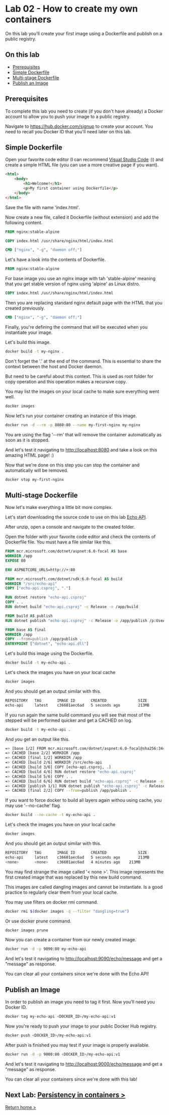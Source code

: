 # Lab 02 - How to create my own containers

On this lab you'll create your first image using a Dockerfile and publish on a public registry.

## On this lab

- [Prerequisites](README.md#prerequisites)
- [Simple Dockerfile](README.md#simple-dockerfile)
- [Multi-stage Dockerfile](README.md#multi-stage-dockerfile)
- [Publish an Image](README.md#publish-an-image)

## Prerequisites

To complete this lab you need to create (if you don't have already) a Docker account to allow you to push your image to a public registry.

Navigate to <https://hub.docker.com/signup> to create your account. You need to recall you Docker ID that you'll need later on this lab.

## Simple Dockerfile

Open your favorite code editor (I can recommend [Visual Studio Code](https://code.visualstudio.com/) :)) and create a simple HTML file (you can use a more creative page if you want).

```html
<html>
    <body>
        <h1>Welcome!</h1>
        <p>My first container using Dockerfile</p>
    </body>
</html>
```

Save the file with name 'index.html'.

Now create a new file, called it Dockerfile (without extension) and add the following content.

```Dockerfile
FROM nginx:stable-alpine

COPY index.html /usr/share/nginx/html/index.html

CMD ["nginx", "-g", "daemon off;"]
```

Let's have a look into the contents of Dockerfile.

```Dockerfile
FROM nginx:stable-alpine
```

For base image you use an nginx image with tah 'stable-alpine' meaning that you get stable version of nginx using 'alpine' as Linux distro.

```Dockerfile
COPY index.html /usr/share/nginx/html/index.html
```

Then you are replacing standard nginx default page with the HTML that you created previously.

```Dockerfile
CMD ["nginx", "-g", "daemon off;"]
```

Finally, you're defining the command that will be executed when you instantiate your image.

Let's build this image.

```bash
docker build -t my-nginx .
```

Don't forget the '.' at the end of the command. This is essential to share the context between the host and Docker daemon.

But need to be careful about this context. This is used as root folder for copy operation and this operation makes a recursive copy.

You may list the images on your local cache to make sure everything went well.

```bash
docker images
```

Now let's run your container creating an instance of this image.

```bash
docker run -d --rm -p 8080:80 --name my-first-nginx my-nginx
```

You are using the flag '--rm' that will remove the container automatically as soon as it is stopped.

And let's test it navigating to <http://localhost:8080> and take a look on this amazing HTML page! :)

Now that we're done on this step you can stop the container and automatically will be removed.

```bash
docker stop my-first-nginx
```

## Multi-stage Dockerfile

Now let's make everything a little bit more complex.

Let's start downloading the source code to use on this lab [Echo API](https://github.com/tasb/docker-kubernetes-training/releases/download/echo-api/echo-api.zip).

After unzip, open a console and navigate to the created folder.

Open the folder with your favorite code editor and check the contents of Dockerfile file. You must have a file similar like this.

```Dockerfile
FROM mcr.microsoft.com/dotnet/aspnet:6.0-focal AS base
WORKDIR /app
EXPOSE 80

ENV ASPNETCORE_URLS=http://+:80

FROM mcr.microsoft.com/dotnet/sdk:6.0-focal AS build
WORKDIR "/src/echo-api"
COPY ["echo-api.csproj", "."]

RUN dotnet restore "echo-api.csproj"
COPY . .
RUN dotnet build "echo-api.csproj" -c Release -o /app/build

FROM build AS publish
RUN dotnet publish "echo-api.csproj" -c Release -o /app/publish /p:UseAppHost=false

FROM base AS final
WORKDIR /app
COPY --from=publish /app/publish .
ENTRYPOINT ["dotnet", "echo-api.dll"]
```

Let's build this image using the Dockerfile.

```bash
docker build -t my-echo-api .
```

Let's check the images you have on your local cache

```bash
docker images
```

And you should get an output similar with this.

```bash
REPOSITORY   TAG       IMAGE ID       CREATED              SIZE
echo-api     latest    c36601aec6ad   5 seconds ago        213MB
```

If you run again the same build command you will see that most of the stepped will be performed quicker and get a CACHED on log.

```bash
docker build -t my-echo-api .
```

And you get an output like this.

```bash
=> [base 1/2] FROM mcr.microsoft.com/dotnet/aspnet:6.0-focal@sha256:344352a571b0f9b17fb32fd9ab6cdac7415f2a5c1f35
=> CACHED [base 2/2] WORKDIR /app
=> CACHED [final 1/2] WORKDIR /app
=> CACHED [build 2/6] WORKDIR /src/echo-api
=> CACHED [build 3/6] COPY [echo-api.csproj, .]
=> CACHED [build 4/6] RUN dotnet restore "echo-api.csproj"
=> CACHED [build 5/6] COPY . .
=> CACHED [build 6/6] RUN dotnet build "echo-api.csproj" -c Release -o /app/build
=> CACHED [publish 1/1] RUN dotnet publish "echo-api.csproj" -c Release -o /app/publish /p:UseAppHost=false
=> CACHED [final 2/2] COPY --from=publish /app/publish .
```

If you want to force docker to build all layers again withou using cache, you may use '--no-cache' flag.

```bash
docker build --no-cache -t my-echo-api .
```

Let's check the images you have on your local cache

```bash
docker images
```

And you should get an output similar with this.

```bash
REPOSITORY   TAG       IMAGE ID       CREATED              SIZE
echo-api     latest    c36601aec6ad   5 seconds ago        213MB
<none>       <none>    c36601aec6ad   4 minutes ago    213MB
```

You may find strange the image called '< none >'. This image represents the first created image that was replaced by this new build command.

This images are called dangling images and cannot be instantiate. Is a good practice to regularly clear them from your local cache.

You may use filters on docker rmi command.

```bash
docker rmi $(docker images -q --filter "dangling=true")
```

Or use docker prune command.

```bash
docker images prune
```

Now you can create a container from our newly created image.

```bash
docker run -d -p 9090:80 my-echo-api
```

And let's test it navigating to <http://localhost:9090/echo/message> and get a "message" as response.

You can clear all your containers since we're done with the Echo API!

## Publish an Image

In order to publish an image you need to tag it first. Now you'll need you Docker ID.

```bash
docker tag my-echo-api <DOCKER_ID>/my-echo-api:v1
```

Now you're ready to push your image to your public Docker Hub registry.

```bash
docker push <DOCKER_ID>/my-echo-api:v1
```

After push is finished you may test if your image is properly available.

```bash
docker run -d -p 9000:80 <DOCKER_ID>/my-echo-api:v1
```

And let's test it navigating to <http://localhost:9000/echo/message> and get a "message" as response.

You can clear all your containers since we're done with this lab!

## Next Lab: [Persistency in containers >](lab03.md)

[Return home >](../README.md#labs)
